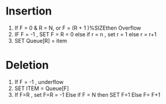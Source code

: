# Insertion
1. If F = 0 & R = N, or F = (R + 1 )%SIZEthen Overflow 
2. IF F = -1 , SET F = R = 0
   else if r = n , set r = 1
   else r = r+1
3. SET Queue[R] = item

# Deletion
1. If F = -1 , underflow
2. SET ITEM = Queue[F]
3. If F=R , set F=R = -1
 Else if F = N then SET F=1
 Else F= F+1